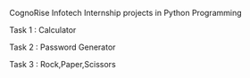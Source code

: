 CognoRise Infotech Internship projects in Python Programming

Task 1 : Calculator

Task 2 : Password Generator

Task 3 : Rock,Paper,Scissors
